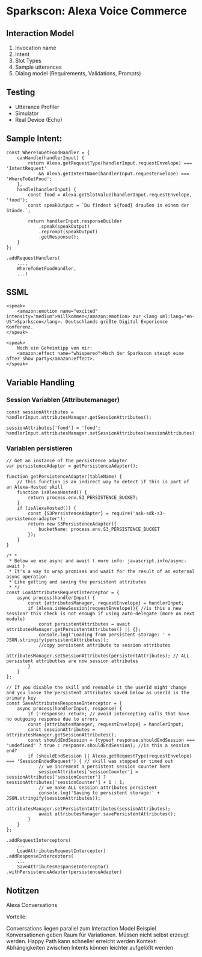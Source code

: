 # Sparkscon: Alexa Voice Commerce

## Interaction Model
1. Invocation name
2. Intent
3. Slot Types
4. Sample utterances
5. Dialog model (Requirements, Validations, Prompts)
   
## Testing
- Utterance Profiler
- Simulator
- Real Device (Echo)
  
## Sample Intent:

```
const WhereToGetFoodHandler = {
    canHandle(handlerInput) {
        return Alexa.getRequestType(handlerInput.requestEnvelope) === 'IntentRequest'
            && Alexa.getIntentName(handlerInput.requestEnvelope) === 'WhereToGetFood';
    },
    handle(handlerInput) {
		const food = Alexa.getSlotValue(handlerInput.requestEnvelope, 'food');
        const speakOutput = `Du findest ${food} draußen in einem der Stände.`;

        return handlerInput.responseBuilder
            .speak(speakOutput)
            .reprompt(speakOutput)
            .getResponse();
    }
};
```

```
.addRequestHandlers(
	...,
	WhereToGetFoodHandler,
	...)
```

## SSML
```
<speak>    
	<amazon:emotion name="excited" intensity="medium">Willkommen</amazon:emotion> zur <lang xml:lang="en-US">Sparkscon</lang>. Deutschlands größte Digital Experience Konferenz.
</speak> 
```

```
<speak>   
    Noch ein Geheimtipp von mir: 
    <amazon:effect name="whispered">Nach der Sparkscon steigt eine after show party</amazon:effect>.
</speak>
```
## Variable Handling

### Session Variablen (Attributemanager)
```
const sessionAttributes = handlerInput.attributesManager.getSessionAttributes();

sessionAttributes['food'] = 'food';
handlerInput.attributesManager.setSessionAttributes(sessionAttributes);
```

### Variablen persistieren
```
// Get an instance of the persistence adapter
var persistenceAdapter = getPersistenceAdapter();

function getPersistenceAdapter(tableName) {
    // This function is an indirect way to detect if this is part of an Alexa-Hosted skill
    function isAlexaHosted() {
        return process.env.S3_PERSISTENCE_BUCKET;
    }
    if (isAlexaHosted()) {
        const {S3PersistenceAdapter} = require('ask-sdk-s3-persistence-adapter');
        return new S3PersistenceAdapter({
            bucketName: process.env.S3_PERSISTENCE_BUCKET
        });
    }
}
```

```
/* *
 * Below we use async and await ( more info: javascript.info/async-await )
 * It's a way to wrap promises and waait for the result of an external async operation
 * Like getting and saving the persistent attributes
 * */
const LoadAttributesRequestInterceptor = {
    async process(handlerInput) {
        const {attributesManager, requestEnvelope} = handlerInput;
        if (Alexa.isNewSession(requestEnvelope)){ //is this a new session? this check is not enough if using auto-delegate (more on next module)
            const persistentAttributes = await attributesManager.getPersistentAttributes() || {};
            console.log('Loading from persistent storage: ' + JSON.stringify(persistentAttributes));
            //copy persistent attribute to session attributes
            attributesManager.setSessionAttributes(persistentAttributes); // ALL persistent attributtes are now session attributes
        }
    }
};

// If you disable the skill and reenable it the userId might change and you loose the persistent attributes saved below as userId is the primary key
const SaveAttributesResponseInterceptor = {
    async process(handlerInput, response) {
        if (!response) return; // avoid intercepting calls that have no outgoing response due to errors
        const {attributesManager, requestEnvelope} = handlerInput;
        const sessionAttributes = attributesManager.getSessionAttributes();
        const shouldEndSession = (typeof response.shouldEndSession === "undefined" ? true : response.shouldEndSession); //is this a session end?
        if (shouldEndSession || Alexa.getRequestType(requestEnvelope) === 'SessionEndedRequest') { // skill was stopped or timed out
            // we increment a persistent session counter here
            sessionAttributes['sessionCounter'] = sessionAttributes['sessionCounter'] ? sessionAttributes['sessionCounter'] + 1 : 1;
            // we make ALL session attributes persistent
            console.log('Saving to persistent storage:' + JSON.stringify(sessionAttributes));
            attributesManager.setPersistentAttributes(sessionAttributes);
            await attributesManager.savePersistentAttributes();
        }
    }
};
```

```
.addRequestInterceptors(
	...
	LoadAttributesRequestInterceptor)
.addResponseInterceptors(
  	...
	SaveAttributesResponseInterceptor)
.withPersistenceAdapter(persistenceAdapter)
```



## Notitzen

Alexa Conversations

Vorteile:

Conversations liegen parallel zum Interaction Model
Beispiel Konversationen geben Raum für Variationen. Müssen nicht selbst erzeugt werden.
Happy Path kann schneller erreicht werden
Kontext: Abhängigkeiten zwischen Intents können leichter aufgelößt werden
